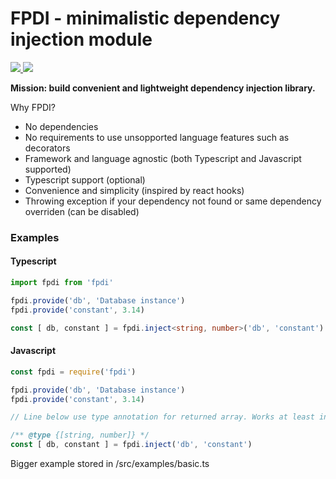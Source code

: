 # FPDI - minimalistic dependency injection module

<a href="https://www.npmjs.com/package/fpdi" alt="Downloads">
  <img src="https://img.shields.io/npm/dm/fpdi" />
</a>

<a href="https://www.npmjs.com/package/fpdi">
  <img src="https://img.shields.io/npm/v/fpdi" />
</a>

**Mission: build convenient and lightweight dependency injection library.**

Why FPDI?

- No dependencies
- No requirements to use unsopported language features such as decorators
- Framework and language agnostic (both Typescript and Javascript supported)
- Typescript support (optional)
- Convenience and simplicity (inspired by react hooks)
- Throwing exception if your dependency not found or same dependency overriden (can be disabled)

### Examples

#### Typescript

```ts
import fpdi from 'fpdi'

fpdi.provide('db', 'Database instance')
fpdi.provide('constant', 3.14)

const [ db, constant ] = fpdi.inject<string, number>('db', 'constant')
```

#### Javascript
```js
const fpdi = require('fpdi')

fpdi.provide('db', 'Database instance')
fpdi.provide('constant', 3.14)

// Line below use type annotation for returned array. Works at least in vscode

/** @type {[string, number]} */
const [ db, constant ] = fpdi.inject('db', 'constant')
```

Bigger example stored in /src/examples/basic.ts